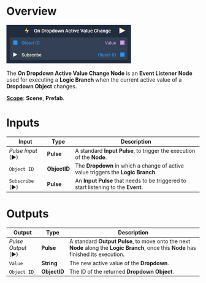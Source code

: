 # Overview

![The On Dropdown Active Value Change Node.](../../../.gitbook/assets/ondropdownactivevaluechange.png)

The **On Dropdown Active Value Change Node** is an **Event Listener** **Node** used for executing a **Logic Branch** when the current active value of a **Dropdown Object** changes.

[**Scope**](../../overview.md#scopes): **Scene**, **Prefab**.

# Inputs

|Input|Type|Description|
|---|---|---|
|*Pulse Input* (►)|**Pulse**|A standard **Input Pulse**, to trigger the execution of the **Node**.|
|`Object ID`|**ObjectID**| The **Dropdown** in which a change of active value triggers the **Logic Branch**.|
|`Subscribe` (►)|**Pulse**| An **Input Pulse** that needs to be triggered to start listening to the **Event**.  |

# Outputs

|Output|Type|Description|
|---|---|---|
|*Pulse Output* (►)|**Pulse**|A standard **Output Pulse**, to move onto the next **Node** along the **Logic Branch**, once this **Node** has finished its execution.|
|`Value`|**String**| The new active value of the **Dropdown**.|
|`Object ID`|**ObjectID**|The ID of the returned **Dropdown Object**.|



